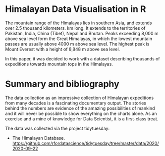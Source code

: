 # Himalayan Data Visualisation in R

The mountain range of the Himalayas lies in southern Asia, and extends over 2.5 thousand kilometers. km long. It extends to the territories of Pakistan, India, China (Tibet), Nepal and Bhutan. Peaks exceeding 8,000 m above sea level form the Great Himalayas, in which the lowest mountain passes are usually above 4000 m above sea level. The highest peak is Mount Everest with a height of 8,848 m above sea level.

In this paper, it was decided to work with a dataset describing thousands of expeditions towards mountain tops in the Himalayas.


# Summary and bibliography

The data collection as an impressive collection of Himalayan expeditions from many decades is a fascinating documentary output. The stories behind the numbers are evidence of the amazing possibilities of mankind and it will never be possible to show everything on the charts alone. As an exercise and a mine of knowledge for Data Scientist, it is a first-class treat.

The data was collected via the project tidytuesday:

* The Himalayan Database. https://github.com/rfordatascience/tidytuesday/tree/master/data/2020/2020-09-22
